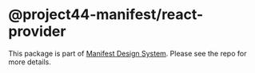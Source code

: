 # @project44-manifest/react-provider

This package is part of [Manifest Design System](https://github.com/project44/manifest). Please see
the repo for more details.
